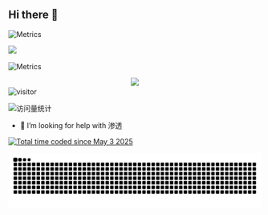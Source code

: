 ## Hi there 👋

![Metrics](https://metrics.lecoq.io/DDL08?template=classic&base=header%2C%20activity%2C%20community%2C%20repositories%2C%20metadata&base.indepth=false&base.hireable=false&base.skip=false&config.timezone=Asia%2FShanghai)

<img src="https://metrics.lecoq.io/DDL08?template=classic&config.output=svg" />

![Metrics](https://metrics.lecoq.io/DDL08?template=classic&base=header%2C%20activity%2C%20community%2C%20repositories%2C%20metadata&base.indepth=false&base.hireable=false&base.skip=false&config.timezone=Asia%2FShanghai)

<div align="center"> <img height="137px" src="https://github-readme-stats.vercel.app/api?username=DDL08&hide_title=true&hide_border=true&show_icons=trueline_height=21&text_color=000&icon_color=000&bg_color=0,ea6161,ffc64d,fffc4d,52fa5a&theme=graywhite" /> </div>
<img src="https://visitor-badge.glitch.me/badge?page_id=DDL08.github.io" alt="visitor">

<!-- visitor -->
<img src="https://komarev.com/ghpvc/?username=DDL08&label=Views&color=orange&style=flat" alt="访问量统计" />&emsp;

- 🤔 I’m looking for help with 渗透

<a href="https://wakatime.com/@4d4c2085-e3e6-4146-ab02-73eae32c7db6"><img src="https://wakatime.com/badge/user/4d4c2085-e3e6-4146-ab02-73eae32c7db6.svg" alt="Total time coded since May 3 2025" /></a>
<!-- snake -->
<picture>
  <source media="(prefers-color-scheme: dark)" srcset="https://github.com/DDL08/DDL08/blob/output/github-snake-dark.svg" />
  <source media="(prefers-color-scheme: light)" srcset="https://github.com/DDL08/DDL08/blob/output/github-snake.svg" />
  <img alt="github-snake" src="github-snake.svg" />
</picture>
<!--
**DDL08/DDL08** is a ✨ _special_ ✨ repository because its `README.md` (this file) appears on your GitHub profile.

Here are some ideas to get you started:

- 🔭 I’m currently working on ...
- 🌱 I’m currently learning ...
- 👯 I’m looking to collaborate on ...
- 🤔 I’m looking for help with ...
- 💬 Ask me about ...
- 📫 How to reach me: ...
- 😄 Pronouns: ...
- ⚡ Fun fact: ...
-->
